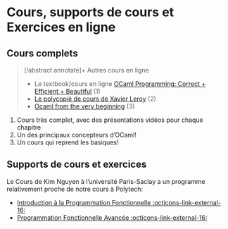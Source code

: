 # Cours, supports de cours et Exercices en ligne

## Cours complets
> [!abstract annotate]+ Autres cours en ligne
> - Le textbook/cours en ligne [OCaml Programming: Correct + Efficient + Beautiful](https://cs3110.github.io/textbook/cover.html#) (1)
> - [Le polycopié de cours de Xavier Leroy](https://caml.inria.fr/pub/distrib/books/llc.pdf) (2)
> - [Ocaml from the very beginning](https://johnwhitington.net/ocamlfromtheverybeginning/index.html) (3)
1. Cours très complet, avec des présentations vidéos pour chaque chapitre
2. Un des principaux concepteurs d’OCaml!
3. Un cours qui reprend les basiques!
## Supports de cours et exercices
Le Cours de Kim Nguyen à l’université Paris-Saclay a un programme relativement proche de notre cours à Polytech: 
* [Introduction à la Programmation Fonctionnelle :octicons-link-external-16:](https://usr.lmf.cnrs.fr/~kn/ipf_en.html)
* [Programmation Fonctionnelle Avancée :octicons-link-external-16:](https://usr.lmf.cnrs.fr/~kn/pfa_en.html)
